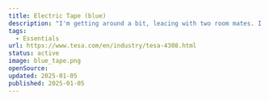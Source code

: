 ```yaml
---
title: Electric Tape (blue)
description: "I'm getting around a bit, leacing with two room mates. I needed something to mark everything that is mine so that I won't forget it, but also other know that it's mine."
tags:
  - Essentials
url: https://www.tesa.com/en/industry/tesa-4308.html
status: active
image: blue_tape.png
openSource:
updated: 2025-01-05
published: 2025-01-05
---
```

